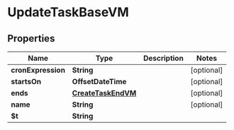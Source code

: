 

# UpdateTaskBaseVM


## Properties

| Name | Type | Description | Notes |
|------------ | ------------- | ------------- | -------------|
|**cronExpression** | **String** |  |  [optional] |
|**startsOn** | **OffsetDateTime** |  |  [optional] |
|**ends** | [**CreateTaskEndVM**](CreateTaskEndVM.md) |  |  [optional] |
|**name** | **String** |  |  [optional] |
|**$t** | **String** |  |  |



